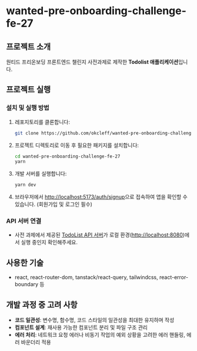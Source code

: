 # wanted-pre-onboarding-challenge-fe-27

## 프로젝트 소개

원티드 프리온보딩 프론트엔드 챌린지 사전과제로 제작한 **Todolist 애플리케이션**입니다.

## 프로젝트 실행

### 설치 및 실행 방법

1. 레포지토리를 클론합니다:

   ```bash
   git clone https://github.com/okcleff/wanted-pre-onboarding-challenge-fe-27.git
   ```

2. 프로젝트 디렉토리로 이동 후 필요한 패키지를 설치합니다:

   ```bash
   cd wanted-pre-onboarding-challenge-fe-27
   yarn
   ```

3. 개발 서버를 실행합니다:

   ```bash
   yarn dev
   ```

4. 브라우저에서 [http://localhost:5173/auth/signup](http://localhost:5173/auth/signup)으로 접속하여 앱을 확인할 수 있습니다. (회원가입 및 로그인 필수)

### API 서버 연결

- 사전 과제에서 제공된 [TodoList API 서버](https://github.com/starkoora/wanted-pre-onboarding-challenge-fe-1-api)가 로컬 환경([http://localhost:8080](http://localhost:8080))에서 실행 중인지 확인해주세요.

## 사용한 기술

- react, react-router-dom, tanstack/react-query, tailwindcss, react-error-boundary 등

## 개발 과정 중 고려 사항

- **코드 일관성**: 변수명, 함수명, 코드 스타일의 일관성을 최대한 유지하며 작성
- **컴포넌트 설계**: 재사용 가능한 컴포넌트 분리 및 파일 구조 관리
- **에러 처리**: 네트워크 요청 에러나 비동기 작업의 예외 상황을 고려한 에러 핸들링, 에러 바운더리 적용
